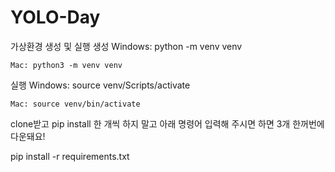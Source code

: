 # YOLO-Day
가상환경 생성 및 실행
생성
    Windows: python -m venv venv
    
    Mac: python3 -m venv venv

실행
    Windows: source venv/Scripts/activate
    
    Mac: source venv/bin/activate

    
clone받고 pip install 한 개씩 하지 말고 아래 명령어 입력해 주시면 하면 3개 한꺼번에 다운돼요!

pip install -r requirements.txt
